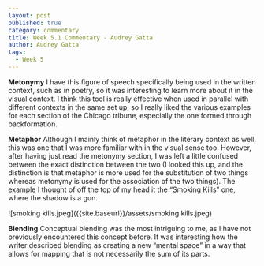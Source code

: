 ```yaml
---
layout: post
published: true
category: commentary
title: Week 5.1 Commentary - Audrey Gatta
author: Audrey Gatta
tags:
  - Week 5
---
```

**Metonymy**
I have this figure of speech specifically being used in the written context, such as in poetry, so it was interesting to learn more about it in the visual context. I think this tool is really effective when used in parallel with different contexts in the same set up, so I really liked the various examples for each section of the Chicago tribune, especially the one formed through backformation. 

**Metaphor**
Although I mainly think of metaphor in the literary context as well, this was one that I was more familiar with in the visual sense too. However, after having just read the metonymy section, I was left a little confused between the exact distinction between the two (I looked this up, and the distinction is that metaphor is more used for the substitution of two things whereas metonymy is used for the association of the two things). The example I thought of off the top of my head it the “Smoking Kills” one, where the shadow is a gun. 

![smoking kills.jpeg]({{site.baseurl}}/assets/smoking kills.jpeg)

**Blending**
Conceptual blending was the most intriguing to me, as I have not previously encountered this concept before. It was interesting how the writer described blending as creating a new “mental space” in a way that allows for mapping that is not necessarily the sum of its parts. 
